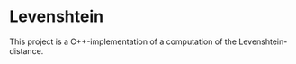 Levenshtein
===========

This project is a C++-implementation of a computation of the Levenshtein-distance.
